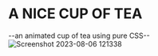# A NICE CUP OF TEA
--an animated cup of tea using pure CSS--
![Screenshot 2023-08-06 121338](https://github.com/ArnabDas2001/A-NICE-CUP-OF-TEA/assets/102038057/d401a228-476c-4fd0-80c4-d66801b30a66)
